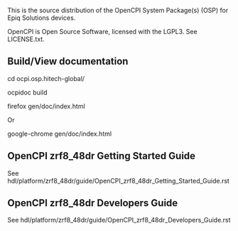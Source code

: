This is the source distribution of the OpenCPI System Package(s) (OSP) for
Epiq Solutions devices.

OpenCPI is Open Source Software, licensed with the LGPL3. See LICENSE.txt.

Build/View documentation
---
cd ocpi.osp.hitech-global/

ocpidoc build

firefox gen/doc/index.html

Or

google-chrome gen/doc/index.html

OpenCPI zrf8\_48dr Getting Started Guide
---
See hdl/platform/zrf8\_48dr/guide/OpenCPI\_zrf8\_48dr\_Getting\_Started\_Guide.rst

OpenCPI zrf8\_48dr Developers Guide
---
See hdl/platform/zrf8\_48dr/guide/OpenCPI\_zrf8\_48dr\_Developers\_Guide.rst
